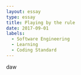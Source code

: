 ```yaml
---
layout: essay
type: essay
title: Playing by the rule
date: 2017-09-01 
labels:
  - Software Engineering
  - Learning
  - Coding Standard
---
```



daw
